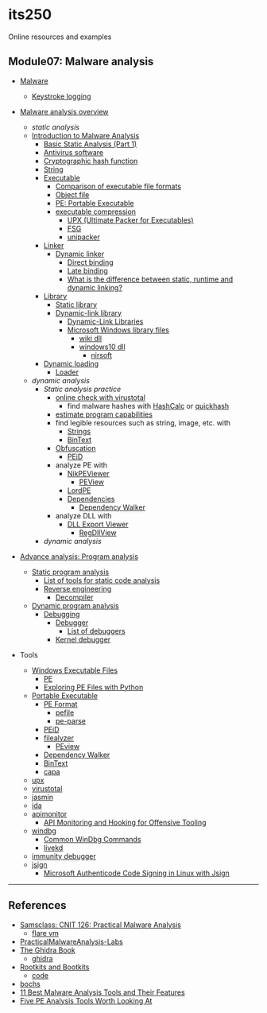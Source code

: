 # its250
Online resources and examples

## Module07: Malware analysis
* [Malware](https://en.wikipedia.org/wiki/Malware)
  * [Keystroke logging](https://en.wikipedia.org/wiki/Keystroke_logging)
* [Malware analysis overview](https://en.wikipedia.org/wiki/Malware_analysis)
  * _static analysis_
  * [Introduction to Malware Analysis](https://tstillz.medium.com/introduction-to-malware-analysis-b98d895fb50)
    * [Basic Static Analysis (Part 1)](https://tstillz.medium.com/basic-static-analysis-part-1-9c24497790b6)
    * [Antivirus software](https://en.wikipedia.org/wiki/Antivirus_software)
    * [Cryptographic hash function](https://en.wikipedia.org/wiki/Cryptographic_hash_function)
    * [String](https://en.wikipedia.org/wiki/String_(computer_science))
    * [Executable](https://en.wikipedia.org/wiki/Executable)
      * [Comparison of executable file formats](https://en.wikipedia.org/wiki/Comparison_of_executable_file_formats)
      * [Object file](https://en.wikipedia.org/wiki/Object_file)
      * [PE: Portable Executable](https://en.wikipedia.org/wiki/Portable_Executable)
      * [executable compression](https://en.wikipedia.org/wiki/Executable_compression)
        * [UPX (Ultimate Packer for Executables)](https://en.wikipedia.org/wiki/UPX)
        * [FSG](https://www.aldeid.com/wiki/Category:Digital-Forensics/Computer-Forensics/Anti-Reverse-Engineering/Packers/FSG)
        * [unipacker](https://github.com/unipacker/unipacker)
    * [Linker](https://en.wikipedia.org/wiki/Linker_(computing))
      * [Dynamic linker](https://en.wikipedia.org/wiki/Dynamic_linker)
        * [Direct binding](https://en.wikipedia.org/wiki/Direct_binding)
        * [Late binding](https://en.wikipedia.org/wiki/Late_binding)
        * [What is the difference between static, runtime and dynamic linking?](https://www.quora.com/What-is-the-difference-between-static-runtime-and-dynamic-linking)
    * [Library](https://en.wikipedia.org/wiki/Library_(computing))
      * [Static library](https://en.wikipedia.org/wiki/Static_library)
      * [Dynamic-link library](https://en.wikipedia.org/wiki/Dynamic-link_library)
        * [Dynamic-Link Libraries](https://docs.microsoft.com/en-us/windows/win32/dlls/dynamic-link-libraries)
        * [Microsoft Windows library files](https://en.wikipedia.org/wiki/Microsoft_Windows_library_files)
          * [wiki dll](https://wikidll.com/)
          * [windows10 dll](http://windows10dll.nirsoft.net/)
            * [nirsoft](http://www.nirsoft.net/)
    * [Dynamic loading](https://en.wikipedia.org/wiki/Dynamic_loading)
      * [Loader](https://en.wikipedia.org/wiki/Loader_(computing))
  * _dynamic analysis_
    * _Static analysis practice_
      * [online check with virustotal](https://www.virustotal.com/gui)
        * find malware hashes with [HashCalc](https://github.com/jNizM/HashCalc) or [quickhash](https://www.quickhash-gui.org/)
      * [estimate program capabilities](https://github.com/fireeye/capa/)
      * find legible resources such as string, image, etc. with
        * [Strings](https://docs.microsoft.com/en-us/sysinternals/downloads/strings)
        * [BinText](https://www.aldeid.com/wiki/BinText)
      * [Obfuscation](https://en.wikipedia.org/wiki/Obfuscation_(software))
        * [PEiD](https://www.aldeid.com/wiki/PEiD)
      * analyze PE with
        * [NikPEViewer](http://www.codedebug.com/php/Products/Products_NikPEViewer_12v.php)
          * [PEView](http://wjradburn.com/software/)
        * [LordPE](https://www.aldeid.com/wiki/LordPE)
        * [Dependencies](https://github.com/lucasg/Dependencies)
          * [Dependency Walker](https://en.wikipedia.org/wiki/Dependency_Walker)
      * analyze DLL with
        * [DLL Export Viewer](https://www.nirsoft.net/utils/dll_export_viewer.html)
          * [RegDllView](https://www.nirsoft.net/utils/registered_dll_view.html)
    * _dynamic analysis_
* [Advance analysis: Program analysis](https://en.wikipedia.org/wiki/Program_analysis)
  * [Static program analysis](https://en.wikipedia.org/wiki/Static_program_analysis)
    * [List of tools for static code analysis](https://en.wikipedia.org/wiki/List_of_tools_for_static_code_analysis)
    * [Reverse engineering](https://en.wikipedia.org/wiki/Reverse_engineering)
      * [Decompiler](https://en.wikipedia.org/wiki/Decompiler)
  * [Dynamic program analysis](https://en.wikipedia.org/wiki/Dynamic_program_analysis)
    * [Debugging](https://en.wikipedia.org/wiki/Debugging)
      * [Debugger](https://en.wikipedia.org/wiki/Debugger)
        * [List of debuggers](https://en.wikipedia.org/wiki/List_of_debuggers)
      * [Kernel debugger](https://en.wikipedia.org/wiki/Kernel_debugger)

* Tools
  * [Windows Executable Files](https://en.wikibooks.org/wiki/X86_Disassembly/Windows_Executable_Files)
    * [PE](https://wiki.osdev.org/PE)
    * [Exploring PE Files with Python](https://bufferoverflows.net/exploring-pe-files-with-python/)
  * [Portable Executable](https://en.wikipedia.org/wiki/Portable_Executable)
    * [PE Format](https://docs.microsoft.com/en-us/windows/win32/debug/pe-format)
      * [pefile](https://github.com/erocarrera/pefile)
      * [pe-parse](https://github.com/trailofbits/pe-parse)
    * [PEiD](https://www.aldeid.com/wiki/PEiD)
    * [filealyzer](https://www.safer-networking.org/products/filealyzer/)
      * [PEview](http://wjradburn.com/software/)
    * [Dependency Walker](https://www.dependencywalker.com/)
    * [BinText](https://www.aldeid.com/wiki/BinText)
    * [capa](https://github.com/fireeye/capa)
  * [upx](https://github.com/upx)
  * [virustotal](https://www.virustotal.com/gui/)
  * [jasmin](http://jasmin.sourceforge.net/)
  * [ida](https://www.hex-rays.com/products/ida/support/download_freeware/)
  * [apimonitor](http://www.rohitab.com/apimonitor)
    * [API Monitoring and Hooking for Offensive Tooling](https://www.ired.team/offensive-security/code-injection-process-injection/api-monitoring-and-hooking-for-offensive-tooling)
  * [windbg](http://windbg.info/)
    * [Common WinDbg Commands](http://windbg.info/doc/1-common-cmds.html)
    * [livekd](https://docs.microsoft.com/en-us/sysinternals/downloads/livekd)
  * [immunity debugger](https://www.immunityinc.com/products/debugger/)
  * [jsign](https://github.com/ebourg/jsign)
    * [Microsoft Authenticode Code Signing in Linux with Jsign](https://www.ssl.com/how-to/microsoft-authenticode-code-signing-in-linux-with-jsign/)

-------------------




## References
* [Samsclass: CNIT 126: Practical Malware Analysis](https://samsclass.info/126/126_S21.shtml)
  * [flare vm](https://github.com/fireeye/flare-vm)
* [PracticalMalwareAnalysis-Labs](https://github.com/mikesiko/PracticalMalwareAnalysis-Labs)
* [The Ghidra Book ](https://ghidrabook.com/)
  * [ghidra](https://ghidra-sre.org/)
* [Rootkits and Bootkits](https://bootkits.io/)
  * [code](https://github.com/bootkitsbook/)
* [bochs](https://sourceforge.net/projects/bochs/)
* [11 Best Malware Analysis Tools and Their Features](https://www.varonis.com/blog/malware-analysis-tools/)
* [Five PE Analysis Tools Worth Looking At](https://blog.malwarebytes.com/threat-analysis/2014/05/five-pe-analysis-tools-worth-looking-at)